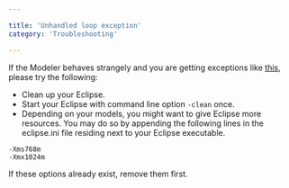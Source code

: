 ```yaml
---

title: 'Unhandled loop exception'
category: 'Troubleshooting'

---
```



If the Modeler behaves strangely and you are getting exceptions like [this](http://stackoverflow.com/questions/84147/org-eclipse-swt-swterror-item-not-added), please try the following:

* Clean up your Eclipse.
* Start your Eclipse with command line option `-clean` once.
* Depending on your models, you might want to give Eclipse more resources. You may do so by appending the following lines in the eclipse.ini file residing next to your Eclipse executable.
```
-Xms768m
-Xmx1024m
```

If these options already exist, remove them first.


